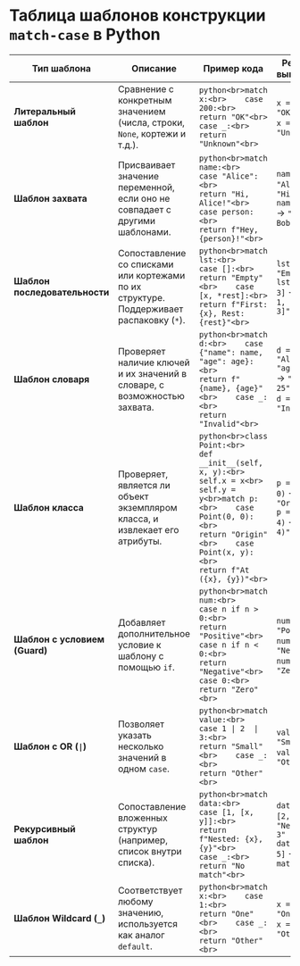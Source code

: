 
# Таблица шаблонов конструкции `match-case` в Python

| Тип шаблона                   | Описание                                                                 | Пример кода                                                                 | Результат выполнения                                                                                                                                          |
|-------------------------------|--------------------------------------------------------------------------|-----------------------------------------------------------------------------|---------------------------------------------------------------------------------------------------------------------------------------------------------------|
| **Литеральный шаблон**        | Сравнение с конкретным значением (числа, строки, `None`, кортежи и т.д.). | ```python<br>match x:<br>    case 200:<br>        return "OK"<br>    case _:<br>        return "Unknown"<br>``` | `x = 200` → `"OK"`<br>`x = 404` → `"Unknown"`                                                                                                                 |
| **Шаблон захвата**            | Присваивает значение переменной, если оно не совпадает с другими шаблонами. | ```python<br>match name:<br>    case "Alice":<br>        return "Hi, Alice!"<br>    case person:<br>        return f"Hey, {person}!"<br>``` | `name = "Alice"` → `"Hi, Alice!"`<br>`name = "Bob"` → `"Hey, Bob!"`                                                                                           |
| **Шаблон последовательности** | Сопоставление со списками или кортежами по их структуре. Поддерживает распаковку (`*`). | ```python<br>match lst:<br>    case []:<br>        return "Empty"<br>    case [x, *rest]:<br>        return f"First: {x}, Rest: {rest}"<br>``` | `lst = []` → `"Empty"`<br>`lst = [1, 2, 3]` → `"First: 1, Rest: [2, 3]"`                                                                                      |
| **Шаблон словаря**            | Проверяет наличие ключей и их значений в словаре, с возможностью захвата. | ```python<br>match d:<br>    case {"name": name, "age": age}:<br>        return f"{name}, {age}"<br>    case _:<br>        return "Invalid"<br>``` | `d = {"name": "Alice", "age": 25}` → `"Alice, 25"`<br>`d = {}` → `"Invalid"`                                                                                  |
| **Шаблон класса**             | Проверяет, является ли объект экземпляром класса, и извлекает его атрибуты. | ```python<br>class Point:<br>    def __init__(self, x, y):<br>        self.x = x<br>        self.y = y<br>match p:<br>    case Point(0, 0):<br>        return "Origin"<br>    case Point(x, y):<br>        return f"At ({x}, {y})"<br>``` | `p = Point(0, 0)` → `"Origin"`<br>`p = Point(3, 4)` → `"At (3, 4)"`                                                                                           |
| **Шаблон с условием (Guard)** | Добавляет дополнительное условие к шаблону с помощью `if`. | ```python<br>match num:<br>    case n if n > 0:<br>        return "Positive"<br>    case n if n < 0:<br>        return "Negative"<br>    case 0:<br>        return "Zero"<br>``` | `num = 5` → `"Positive"`<br>`num = -3` → `"Negative"`<br>`num = 0` → `"Zero"`                                                                                 |
| **Шаблон с OR (`\|`)**        | Позволяет указать несколько значений в одном `case`.                     | ```python<br>match value:<br>    case 1 \| 2  \| 3:<br>        return "Small"<br>    case _:<br>        return "Other"<br>``` | `value = 2` → `"Small"`<br>`value = 5` → `"Other"` |
| **Рекурсивный шаблон**        | Сопоставление вложенных структур (например, список внутри списка).       | ```python<br>match data:<br>    case [1, [x, y]]:<br>        return f"Nested: {x}, {y}"<br>    case _:<br>        return "No match"<br>``` | `data = [1, [2, 3]]` → `"Nested: 2, 3"`<br>`data = [4, 5]` → `"No match"`                                                                                     |
| **Шаблон Wildcard (`_`)**     | Соответствует любому значению, используется как аналог `default`.         | ```python<br>match x:<br>    case 1:<br>        return "One"<br>    case _:<br>        return "Other"<br>``` | `x = 1` → `"One"`<br>`x = 999` → `"Other"`                                                                                                                    |
